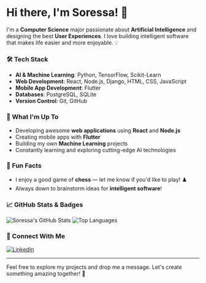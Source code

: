 # Hi there, I'm Soressa! 👋

I'm a **Computer Science** major passionate about **Artificial Intelligence** and designing the best **User Experiences**. I love building intelligent software that makes life easier and more enjoyable. 💡

### 🛠️ Tech Stack
- **AI & Machine Learning**: Python, TensorFlow, Scikit-Learn
- **Web Development**: React, Node.js, Django, HTML, CSS, JavaScript
- **Mobile App Development**: Flutter
- **Databases**: PostgreSQL, SQLite
- **Version Control**: Git, GitHub

### 🚀 What I'm Up To
- Developing awesome **web applications** using **React** and **Node.js**
- Creating mobile apps with **Flutter**
- Building my own **Machine Learning** projects
- Constantly learning and exploring cutting-edge AI technologies

### 🎯 Fun Facts
- I enjoy a good game of **chess** — let me know if you'd like to play! ♟️
- Always down to brainstorm ideas for **intelligent software**!

### 📈 GitHub Stats & Badges
![Soressa's GitHub Stats](https://github-readme-stats.vercel.app/api?username=soressa&show_icons=true&theme=radical)
![Top Languages](https://github-readme-stats.vercel.app/api/top-langs/?username=soressa&layout=compact&theme=radical)

### 🤝 Connect With Me
[![LinkedIn](https://img.shields.io/badge/LinkedIn-SoressaAlemayehu-blue?style=for-the-badge&logo=linkedin)](https://www.linkedin.com/in/soressa-alemayehu)

---
Feel free to explore my projects and drop me a message. Let's create something amazing together! 🚀

